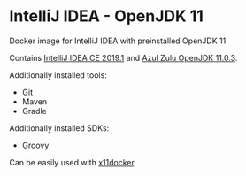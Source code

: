 # IntelliJ IDEA - OpenJDK 11
Docker image for IntelliJ IDEA with preinstalled OpenJDK 11

Contains [IntelliJ IDEA CE 2019.1](https://www.jetbrains.com/idea/) and [Azul Zulu OpenJDK 11.0.3](https://www.azul.com/downloads/zulu/).

Additionally installed tools:
- Git
- Maven
- Gradle

Additionally installed SDKs:
- Groovy

Can be easily used with [x11docker](https://github.com/mviereck/x11docker).
